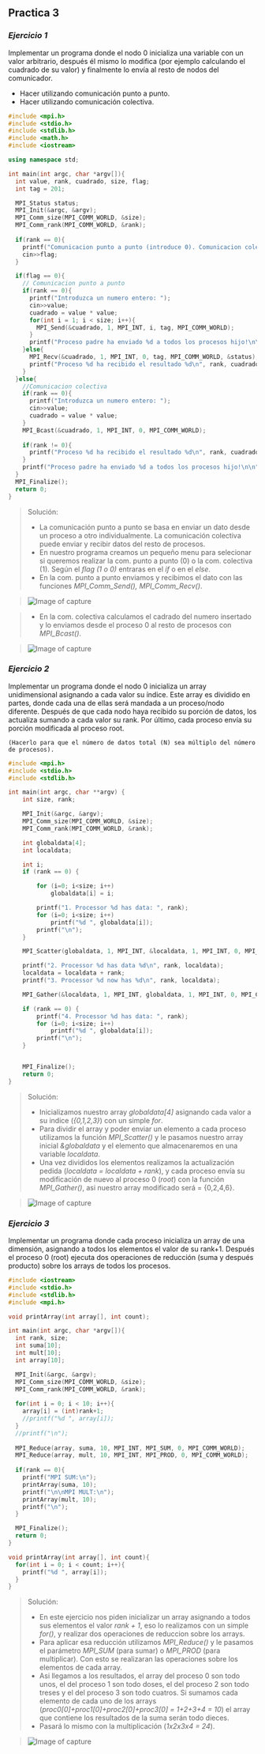 ## Practica 3
### *Ejercicio 1*

Implementar un programa donde el nodo 0 inicializa una variable con un valor arbitrario, después él mismo lo modifica (por ejemplo calculando el cuadrado de su valor) y finalmente lo envía al resto de nodos del comunicador.

* Hacer utilizando comunicación punto a punto.
*  Hacer utilizando comunicación colectiva. 

```c++
#include <mpi.h>
#include <stdio.h>
#include <stdlib.h>
#include <math.h>
#include <iostream>

using namespace std;

int main(int argc, char *argv[]){
  int value, rank, cuadrado, size, flag;
  int tag = 201;

  MPI_Status status;
  MPI_Init(&argc, &argv);
  MPI_Comm_size(MPI_COMM_WORLD, &size);
  MPI_Comm_rank(MPI_COMM_WORLD, &rank);
  
  if(rank == 0){
    printf("Comunicacion punto a punto (introduce 0). Comunicacion colectiva (introduce 1, esta por defecto): ");
    cin>>flag;
  }

  if(flag == 0){
    // Comunicacion punto a punto
    if(rank == 0){
      printf("Introduzca un numero entero: ");
      cin>>value;
      cuadrado = value * value;
      for(int i = 1; i < size; i++){
        MPI_Send(&cuadrado, 1, MPI_INT, i, tag, MPI_COMM_WORLD);
      }
      printf("Proceso padre ha enviado %d a todos los procesos hijo!\n\n", cuadrado);
    }else{
      MPI_Recv(&cuadrado, 1, MPI_INT, 0, tag, MPI_COMM_WORLD, &status);
      printf("Proceso %d ha recibido el resultado %d\n", rank, cuadrado);
    }
  }else{
    //Comunicacion colectiva
    if(rank == 0){
      printf("Introduzca un numero entero: ");
      cin>>value;
      cuadrado = value * value; 
    }
    MPI_Bcast(&cuadrado, 1, MPI_INT, 0, MPI_COMM_WORLD);
    
    if(rank != 0){
      printf("Proceso %d ha recibido el resultado %d\n", rank, cuadrado);
    }
    printf("Proceso padre ha enviado %d a todos los procesos hijo!\n\n", cuadrado);
  }
  MPI_Finalize();
  return 0;
}
```

> Solución:
>- La comunicación punto a punto se basa en enviar un dato desde un proceso a otro individualmente. La comunicación colectiva puede enviar y recibir datos del resto de procesos.
>- En nuestro programa creamos un pequeño menu para selecionar si queremos realizar la com. punto a punto (0) o la com. colectiva (1). Según el *flag (1 o 0)* entraras en el *if* o en el *else*.
>- En la com. punto a punto enviamos y recibimos el dato con las funciones *MPI_Comm_Send(), MPI_Comm_Recv()*.

> ![Image of capture](https://raw.githubusercontent.com/JGilR/ComputerArchitecture/master/Practica3/Exit_ejercicio1-1.png)

>- En la com. colectiva calculamos el cadrado del numero insertado y lo enviamos desde el proceso 0 al resto de procesos con *MPI_Bcast()*.

> ![Image of capture](https://raw.githubusercontent.com/JGilR/ComputerArchitecture/master/Practica3/Exit_ejercicio1.png)

### *Ejercicio 2*

Implementar un programa donde el nodo 0 inicializa un array unidimensional asignando a cada valor su índice. Este array es dividido en partes, donde cada una de ellas será mandada a un proceso/nodo diferente. Después de que cada nodo haya recibido su porción de datos, los actualiza sumando a cada valor su rank. Por último, cada proceso envía su porción modificada al proceso root. 

`(Hacerlo para que el número de datos total (N) sea múltiplo del número de procesos).`

```c++
#include <mpi.h>
#include <stdio.h>
#include <stdlib.h>

int main(int argc, char **argv) {
    int size, rank;

    MPI_Init(&argc, &argv);
    MPI_Comm_size(MPI_COMM_WORLD, &size);
    MPI_Comm_rank(MPI_COMM_WORLD, &rank);

    int globaldata[4];
    int localdata;

    int i;
    if (rank == 0) {

        for (i=0; i<size; i++)
            globaldata[i] = i;

        printf("1. Processor %d has data: ", rank);
        for (i=0; i<size; i++)
            printf("%d ", globaldata[i]);
        printf("\n");
    }

    MPI_Scatter(globaldata, 1, MPI_INT, &localdata, 1, MPI_INT, 0, MPI_COMM_WORLD);

    printf("2. Processor %d has data %d\n", rank, localdata);
    localdata = localdata + rank;
    printf("3. Processor %d now has %d\n", rank, localdata);

    MPI_Gather(&localdata, 1, MPI_INT, globaldata, 1, MPI_INT, 0, MPI_COMM_WORLD);

    if (rank == 0) {
        printf("4. Processor %d has data: ", rank);
        for (i=0; i<size; i++)
            printf("%d ", globaldata[i]);
        printf("\n");
    }


    MPI_Finalize();
    return 0;
}
```

> Solución:
>- Inicializamos nuestro array *globaldata[4]* asignando cada valor a su indice (*{0,1,2,3}*) con un simple *for*.
>- Para dividir el array y poder enviar un elemento a cada proceso utilizamos la función *MPI_Scatter()* y le pasamos nuestro array inicial *&globaldata* y el elemento que almacenaremos en una variable *localdata*. 
>- Una vez divididos los elementos realizamos la actualización pedida (*localdata = localdata + rank*), y cada proceso envía su modificación de nuevo al proceso 0 (*root*) con la función *MPI_Gather()*, asi nuestro array modificado será = {0,2,4,6}.

> ![Image of capture](https://raw.githubusercontent.com/JGilR/ComputerArchitecture/master/Practica3/Exit_ejercicio2.png)

### *Ejercicio 3*

Implementar un programa donde cada proceso inicializa un array de una dimensión, asignando a todos los elementos el valor de su rank+1. Después el proceso 0 (root) ejecuta dos operaciones de reducción (suma y después producto) sobre los arrays de todos los procesos. 

```c++
#include <iostream>
#include <stdio.h>
#include <stdlib.h>
#include <mpi.h>

void printArray(int array[], int count);

int main(int argc, char *argv[]){
  int rank, size;
  int suma[10];
  int mult[10];
  int array[10];

  MPI_Init(&argc, &argv);
  MPI_Comm_size(MPI_COMM_WORLD, &size);
  MPI_Comm_rank(MPI_COMM_WORLD, &rank);
  
  for(int i = 0; i < 10; i++){
    array[i] = (int)rank+1;
    //printf("%d ", array[i]);
  }
  //printf("\n");
  
  MPI_Reduce(array, suma, 10, MPI_INT, MPI_SUM, 0, MPI_COMM_WORLD);
  MPI_Reduce(array, mult, 10, MPI_INT, MPI_PROD, 0, MPI_COMM_WORLD);
  
  if(rank == 0){
    printf("MPI SUM:\n");
    printArray(suma, 10);
    printf("\n\nMPI MULT:\n");
    printArray(mult, 10);
    printf("\n");
  }

  MPI_Finalize();
  return 0;
}

void printArray(int array[], int count){
  for(int i = 0; i < count; i++){
    printf("%d ", array[i]);
  }
}
```

> Solución:
>- En este ejercicio nos piden inicializar un array asignando a todos sus elementos el valor *rank + 1*, eso lo realizamos con un simple *for()*, y realizar dos operaciones de reduccion sobre los arrays. 
>- Para aplicar esa reducción utilizamos *MPI_Reduce()* y le pasamos el parámetro *MPI_SUM* (para sumar) o *MPI_PROD* (para multiplicar). Con esto se realizaran las operaciones sobre los elementos de cada array. 
>- Asi llegamos a los resultados, el array del proceso 0 son todo unos, el del proceso 1 son todo doses, el del proceso 2 son todo treses y el del proceso 3 son todo cuatros. Si sumamos cada elemento de cada uno de los arrays (*proc0[0]+proc1[0]+proc2[0]+proc3[0] = 1+2+3+4 = 10*) el array que contiene los resultados de la suma serán todo dieces.
>- Pasará lo mismo con la multiplicación (*1x2x3x4 = 24*).

> ![Image of capture](https://raw.githubusercontent.com/JGilR/ComputerArchitecture/master/Practica3/Exit_ejercicio3.png)
